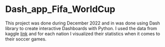 # Dash_app_Fifa_WorldCup

This project was done during December 2022 and in was done using Dash library to create interactive Dashboards with Python. 
I used the data from kaggle [link](https://www.kaggle.com/datasets/brenda89/fifa-world-cup-2022?resource=download) and for each nation I visualized 
their statistics when it comes to their soccer games.
